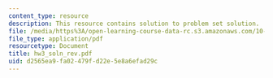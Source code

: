 ```yaml
---
content_type: resource
description: This resource contains solution to problem set solution.
file: /media/https%3A/open-learning-course-data-rc.s3.amazonaws.com/10-34-numerical-methods-applied-to-chemical-engineering-fall-2005/d2565ea9fa02479fd22e5e8a6efad29c_hw3_soln_rev.pdf
file_type: application/pdf
resourcetype: Document
title: hw3_soln_rev.pdf
uid: d2565ea9-fa02-479f-d22e-5e8a6efad29c
---
```

